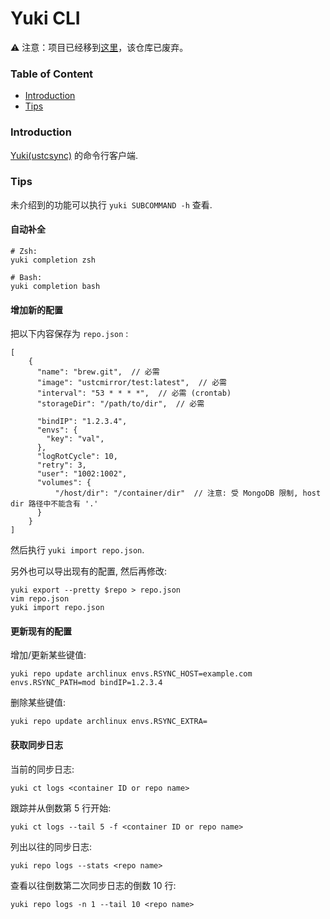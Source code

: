 # Yuki CLI

⚠️ 注意：项目已经移到[这里](https://github.com/ustclug/Yuki/blob/master/cmd/yukictl/README.md)，该仓库已废弃。

### Table of Content

* [Introduction](#introduction)
* [Tips](#tips)

### Introduction

[Yuki(ustcsync)](https://github.com/ustclug/Yuki) 的命令行客户端.

### Tips

未介绍到的功能可以执行 `yuki SUBCOMMAND -h` 查看.

#### 自动补全

```
# Zsh:
yuki completion zsh

# Bash:
yuki completion bash
```

#### 增加新的配置

把以下内容保存为 `repo.json` :
```
[
    {
      "name": "brew.git",  // 必需
      "image": "ustcmirror/test:latest",  // 必需
      "interval": "53 * * * *",  // 必需 (crontab)
      "storageDir": "/path/to/dir",  // 必需

      "bindIP": "1.2.3.4",
      "envs": {
        "key": "val",
      },
      "logRotCycle": 10,
      "retry": 3,
      "user": "1002:1002",
      "volumes": {
          "/host/dir": "/container/dir"  // 注意: 受 MongoDB 限制, host dir 路径中不能含有 '.'
      }
    }
]
```

然后执行 `yuki import repo.json`.

另外也可以导出现有的配置, 然后再修改:
```
yuki export --pretty $repo > repo.json
vim repo.json
yuki import repo.json
```

#### 更新现有的配置

增加/更新某些键值:
```
yuki repo update archlinux envs.RSYNC_HOST=example.com envs.RSYNC_PATH=mod bindIP=1.2.3.4
```

删除某些键值:
```
yuki repo update archlinux envs.RSYNC_EXTRA=
```

#### 获取同步日志

当前的同步日志:
```
yuki ct logs <container ID or repo name>
```

跟踪并从倒数第 5 行开始:
```
yuki ct logs --tail 5 -f <container ID or repo name>
```

列出以往的同步日志:
```
yuki repo logs --stats <repo name>
```

查看以往倒数第二次同步日志的倒数 10 行:
```
yuki repo logs -n 1 --tail 10 <repo name>
```
